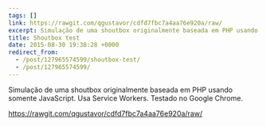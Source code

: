 ```yaml
---
tags: []
link: https://rawgit.com/qgustavor/cdfd7fbc7a4aa76e920a/raw/
excerpt: Simulação de uma shoutbox originalmente baseada em PHP usando somente JavaScript. Usa Service Workers. Testado no Google Chrome.
title: Shoutbox test
date: 2015-08-30 19:38:28 +0000
redirect_from:
  - /post/127965574599/shoutbox-test/
  - /post/127965574599/
---
```


Simulação de uma shoutbox originalmente baseada em PHP usando somente JavaScript. Usa Service Workers. Testado no Google Chrome.

<https://rawgit.com/qgustavor/cdfd7fbc7a4aa76e920a/raw/>

